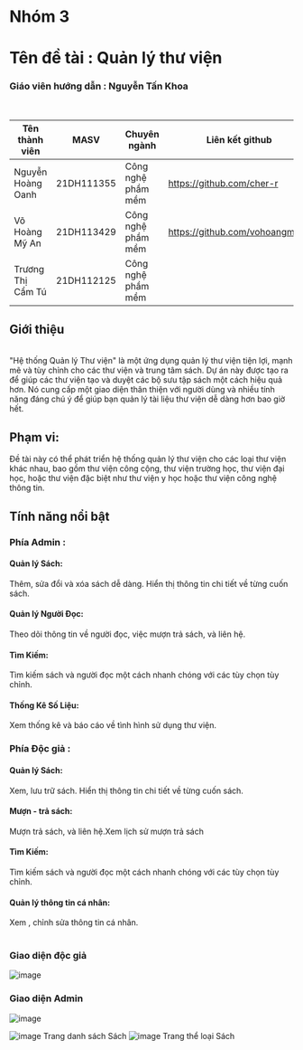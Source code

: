 <h1>Nhóm 3</h1> 
<h1>Tên đề tài : Quản lý thư viện</h1>
<h3>Giáo viên hướng dẫn : Nguyễn Tấn Khoa</h3>
<br>

| Tên thành viên| MASV | Chuyên ngành| Liên kết github|
|----------|----------|----------| ----------|
| Nguyễn Hoàng Oanh |21DH111355 | Công nghệ phầm mềm | https://github.com/cher-r |
| Võ Hoàng Mỹ An | 21DH113429 | Công nghệ phầm mềm | https://github.com/vohoangmyan |
| Trương Thị Cẩm Tú| 21DH112125 | Công nghệ phầm mềm |


<h2>Giới thiệu</h2><br>
"Hệ thống Quản lý Thư viện" là một ứng dụng quản lý thư viện tiện lợi, mạnh mẽ và tùy chỉnh cho các thư viện và trung tâm sách. Dự án này được tạo ra để giúp các thư viện tạo và duyệt các bộ sưu tập sách một cách hiệu quả hơn. Nó cung cấp một giao diện thân thiện với người dùng và nhiều tính năng đáng chú ý để giúp bạn quản lý tài liệu thư viện dễ dàng hơn bao giờ hết.
<h2>Phạm vi:</h2>
Đề tài này có thể phát triển hệ thống quản lý thư viện cho các loại thư viện khác nhau, bao gồm thư viện công cộng, thư viện trường học, thư viện đại học, hoặc thư viện đặc biệt như thư viện y học hoặc thư viện công nghệ thông tin.

<h2>Tính năng nổi bật</h2>

<h3>Phía Admin : </h3>
<h4>Quản lý Sách:</h4> Thêm, sửa đổi và xóa sách dễ dàng. Hiển thị thông tin chi tiết về từng cuốn sách.
<h4>Quản lý Người Đọc:</h4> Theo dõi thông tin về người đọc, việc mượn trả sách, và liên hệ.
<h4>Tìm Kiếm:</h4> Tìm kiếm sách và người đọc một cách nhanh chóng với các tùy chọn tùy chỉnh.
<h4>Thống Kê Số Liệu:</h4>Xem thống kê và báo cáo về tình hình sử dụng thư viện.

<h3>Phía Độc giả : </h3>
<h4>Quản lý Sách:</h4> Xem, lưu trữ sách. Hiển thị thông tin chi tiết về từng cuốn sách.
<h4>Mượn - trả sách:</h4> Mượn trả sách, và liên hệ.Xem lịch sử mượn trả sách
<h4>Tìm Kiếm:</h4> Tìm kiếm sách và người đọc một cách nhanh chóng với các tùy chọn tùy chỉnh.
<h4>Quản lý thông tin cá nhân:</h4>Xem , chỉnh sửa thông tin cá nhân.
<br><br>

<h3>Giao diện độc giả</h3>

![image](https://github.com/camtu470/Nhom3_QuanLyThuVien_T6_Ca2/assets/147785899/8c54a3d6-8692-496b-8013-bb0519146456)

<h3>Giao diện Admin</h3>

![image](https://github.com/camtu470/Nhom3_QuanLyThuVien_T6_Ca2/assets/147785899/70754e4c-6ff7-4b15-8f44-d02ec2143266)

![image](https://github.com/camtu470/Nhom3_QuanLyThuVien_T6_Ca2/assets/147785899/8b1ea2dd-6684-4206-866a-719f097622dd)
Trang danh sách Sách
![image](https://github.com/camtu470/Nhom3_QuanLyThuVien_T6_Ca2/assets/147785899/3ce9f09a-df75-409d-b8ae-a25df8da7db2)
Trang thể loại Sách


